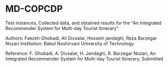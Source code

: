 # MD-COPCDP
Test instances, Collected data, and obtained results for the "An Integrated Recommender System for Multi-day Tourist Itinerary"


Authors: Faezeh Ghobadi, Ali Divsalar, Hossein jandaghi, Reza Barzegar Nozari
Institution: Babol Noshirvani University of Technology

Reference: F. Ghobadi, A. Divsalar, H. Jandaghi, R. Barzegar Nozari, An Integrated Recommender System for Multi-day Tourist Itinerary, Submitted
